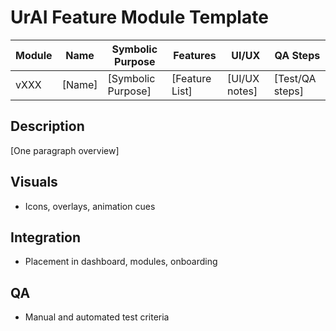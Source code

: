 # UrAI Feature Module Template

| Module | Name | Symbolic Purpose | Features | UI/UX | QA Steps |
|---|---|---|---|---|---|
| vXXX | [Name] | [Symbolic Purpose] | [Feature List] | [UI/UX notes] | [Test/QA steps] |

## Description  
[One paragraph overview]

## Visuals  
- Icons, overlays, animation cues

## Integration  
- Placement in dashboard, modules, onboarding

## QA  
- Manual and automated test criteria
